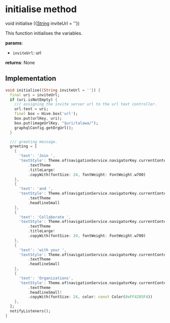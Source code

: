 


# initialise method








void initialise
(\{[String](https://api.flutter.dev/flutter/dart-core/String-class.html) inviteUrl = ''})





<p>This function initialises the variables.</p>
<p><strong>params</strong>:</p>
<ul>
<li><code>inviteUrl</code>: url</li>
</ul>
<p><strong>returns</strong>:
  None</p>



## Implementation

```dart
void initialise({String inviteUrl = ''}) {
  final uri = inviteUrl;
  if (uri.isNotEmpty) {
    /// assigning the invite server url to the url text controller.
    url.text = uri;
    final box = Hive.box('url');
    box.put(urlKey, uri);
    box.put(imageUrlKey, "$uri/talawa/");
    graphqlConfig.getOrgUrl();
  }

  /// greeting message.
  greeting = [
    {
      'text': 'Join ',
      'textStyle': Theme.of(navigationService.navigatorKey.currentContext!)
          .textTheme
          .titleLarge!
          .copyWith(fontSize: 24, fontWeight: FontWeight.w700)
    },
    {
      'text': 'and ',
      'textStyle': Theme.of(navigationService.navigatorKey.currentContext!)
          .textTheme
          .headlineSmall
    },
    {
      'text': 'Collaborate ',
      'textStyle': Theme.of(navigationService.navigatorKey.currentContext!)
          .textTheme
          .titleLarge!
          .copyWith(fontSize: 24, fontWeight: FontWeight.w700)
    },
    {
      'text': 'with your ',
      'textStyle': Theme.of(navigationService.navigatorKey.currentContext!)
          .textTheme
          .headlineSmall
    },
    {
      'text': 'Organizations',
      'textStyle': Theme.of(navigationService.navigatorKey.currentContext!)
          .textTheme
          .headlineSmall!
          .copyWith(fontSize: 24, color: const Color(0xFF4285F4))
    },
  ];
  notifyListeners();
}
```








